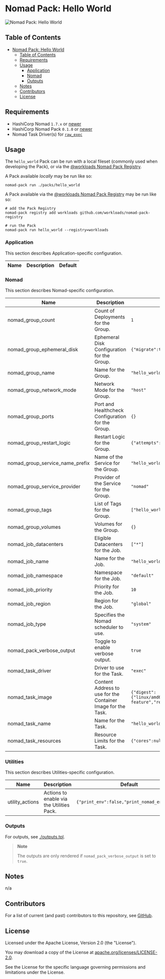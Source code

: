 # Nomad Pack: Hello World

![Nomad Pack: Hello World](https://assets.workloads.io/nomad-pack-registry/hello_world.png)

## Table of Contents

<!-- TOC -->
* [Nomad Pack: Hello World](#nomad-pack-hello-world)
  * [Table of Contents](#table-of-contents)
  * [Requirements](#requirements)
  * [Usage](#usage)
    * [Application](#application)
    * [Nomad](#nomad)
    * [Outputs](#outputs)
  * [Notes](#notes)
  * [Contributors](#contributors)
  * [License](#license)
<!-- TOC -->

## Requirements

- HashiCorp Nomad `1.7.x` or [newer](https://developer.hashicorp.com/nomad/install)
- HashiCorp Nomad Pack `0.1.0` or [newer](https://releases.hashicorp.com/nomad-pack/)
- Nomad Task Driver(s) for [`raw_exec`](https://developer.hashicorp.com/nomad/docs/drivers/raw_exec)

## Usage

The `hello_world` Pack can be run with a local fileset (commonly used when developing the Pack), or via the [@workloads Nomad Pack Registry](https://github.com/workloads/nomad-pack-registry).

A Pack available _locally_ may be run like so:

```shell
nomad-pack run ./packs/hello_world
```

A Pack available via the [@workloads Nomad Pack Registry](https://github.com/workloads/nomad-pack-registry) may be run like so:

```shell
# add the Pack Registry
nomad-pack registry add workloads github.com/workloads/nomad-pack-registry

# run the Pack
nomad-pack run hello_world --registry=workloads
```

<!-- BEGIN_PACK_DOCS -->

### Application

This section describes Application-specific configuration.

| Name | Description | Default |
| -- | - | ------- |

### Nomad

This section describes Nomad-specific configuration.

| Name                              | Description                                                   | Default |
| --------------------------------- | ------------------------------------------------------------- | ------- |
| nomad_group_count                 | Count of Deployments for the Group.                           | `1` |
| nomad_group_ephemeral_disk        | Ephemeral Disk Configuration for the Group.                   | `{"migrate":true,"size":128,"sticky":false}` |
| nomad_group_name                  | Name for the Group.                                           | `"hello_world"` |
| nomad_group_network_mode          | Network Mode for the Group.                                   | `"host"` |
| nomad_group_ports                 | Port and Healthcheck Configuration for the Group.             | `{}` |
| nomad_group_restart_logic         | Restart Logic for the Group.                                  | `{"attempts":3,"delay":"30s","interval":"120s","mode":"fail"}` |
| nomad_group_service_name_prefix   | Name of the Service for the Group.                            | `"hello_world"` |
| nomad_group_service_provider      | Provider of the Service for the Group.                        | `"nomad"` |
| nomad_group_tags                  | List of Tags for the Group.                                   | `["hello_world"]` |
| nomad_group_volumes               | Volumes for the Group.                                        | `{}` |
| nomad_job_datacenters             | Eligible Datacenters for the Job.                             | `["*"]` |
| nomad_job_name                    | Name for the Job.                                             | `"hello_world"` |
| nomad_job_namespace               | Namespace for the Job.                                        | `"default"` |
| nomad_job_priority                | Priority for the Job.                                         | `10` |
| nomad_job_region                  | Region for the Job.                                           | `"global"` |
| nomad_job_type                    | Specifies the Nomad scheduler to use.                         | `"system"` |
| nomad_pack_verbose_output         | Toggle to enable verbose output.                              | `true` |
| nomad_task_driver                 | Driver to use for the Task.                                   | `"exec"` |
| nomad_task_image                  | Content Address to use for the Container Image for the Task.  | `{"digest":{"linux/amd64":"sha256:eea3b8c9f517e3e967854939a39f86b4231bde2b60b190d8aedef8da8c47cb96","linux/arm64":"sha256:a42641d479372b4e3a236a4105f5efaa8e470521f5693ec9b928b2bca2ef4633"},"image":"flagd","namespace":"open-feature","registry":"ghcr.io","tag":"v0.8.1"}` |
| nomad_task_name                   | Name for the Task.                                            | `"hello_world"` |
| nomad_task_resources              | Resource Limits for the Task.                                 | `{"cores":null,"cpu":500,"memory":512,"memory_max":1024}` |

### Utilities

This section describes Utilities-specific configuration.

| Name              | Description                                | Default |
| ----------------- | ------------------------------------------ | ------- |
| utility_actions   | Actions to enable via the Utilities Pack.  | `{"print_env":false,"print_nomad_env":true}` |
<!-- END_PACK_DOCS -->

### Outputs

For outputs, see [./outputs.tpl](./outputs.tpl).

> **Note**
>
> The outputs are only rendered if `nomad_pack_verbose_output` is set to `true`.

## Notes

n/a

## Contributors

For a list of current (and past) contributors to this repository, see [GitHub](https://github.com/workloads/nomad-pack-registry/graphs/contributors).

## License

Licensed under the Apache License, Version 2.0 (the "License").

You may download a copy of the License at [apache.org/licenses/LICENSE-2.0](http://www.apache.org/licenses/LICENSE-2.0).

See the License for the specific language governing permissions and limitations under the License.
